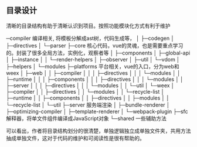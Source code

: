 ## 目录设计
清晰的目录结构有助于清晰认识到项目。按照功能模块化方式有利于维护

─compiler 编译相关, 将模板分解成ast树，代码生成等，
│  ├─codegen
│  ├─directives
│  └─parser
├─core 核心代码，vue的灵魂，也是需要重点学习的。封装了很多全局方法，实例化，观察者等
│  ├─components
│  ├─global-api
│  ├─instance
│  │  └─render-helpers
│  ├─observer
│  ├─util
│  └─vdom
│      ├─helpers
│      └─modules
├─platforms 平台相关，vue的入口，分为web和weex
│  ├─web
│  │  ├─compiler
│  │  │  ├─directives
│  │  │  └─modules
│  │  ├─runtime
│  │  │  ├─components
│  │  │  ├─directives
│  │  │  └─modules
│  │  ├─server
│  │  │  ├─directives
│  │  │  └─modules
│  │  └─util
│  └─weex
│      ├─compiler
│      │  ├─directives
│      │  └─modules
│      │      └─recycle-list
│      ├─runtime
│      │  ├─components
│      │  ├─directives
│      │  ├─modules
│      │  └─recycle-list
│      └─util
├─server 服务端渲染
│  ├─bundle-renderer
│  ├─optimizing-compiler
│  ├─template-renderer
│  └─webpack-plugin
├─sfc 解释器，将单文件组件编译成JavaScript对象
└─shared 一些辅助方法

可以看出，作者将目录结构划分的很清楚，单独逻辑独立成单独文件夹，共用方法抽成单独文件，这对于代码的维护和可阅读性是很有帮助的。
